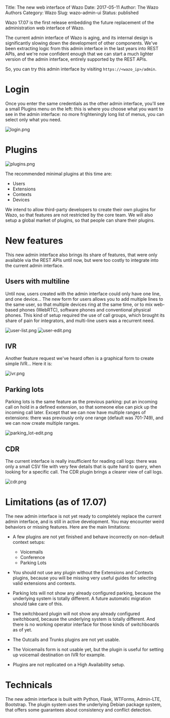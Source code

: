 Title: The new web interface of Wazo
Date: 2017-05-11
Author: The Wazo Authors
Category: Wazo
Slug: wazo-admin-ui
Status: published

Wazo 17.07 is the first release embedding the future replacement of the administration web interface of Wazo.

The current admin interface of Wazo is aging, and its internal design is significantly slowing down the development of other components. We've been extracting logic from this admin interface in the last years into REST APIs, and we're now confident enough that we can start a much lighter version of the admin interface, entirely supported by the REST APIs.

So, you can try this admin interface by visiting `https://<wazo_ip>/admin`.

# Login

Once you enter the same credentials as the other admin interface, you'll see a small Plugins menu on the left: this is where you choose what you want to see in the admin interface: no more frighteningly long list of menus, you can select only what you need.

![login.png](/public/wazo-admin-ui/login.png "Login screenshot")

# Plugins

![plugins.png](/public/wazo-admin-ui/plugins.png "Plugins screenshot")

The recommended minimal plugins at this time are:

- Users
- Extensions
- Contexts
- Devices

We intend to allow third-party developers to create their own plugins for Wazo, so that features are not restricted by the core team. We will also setup a global market of plugins, so that people can share their plugins.

# New features

This new admin interface also brings its share of features, that were only available via the REST APIs until now, but were too costly to integrate into the current admin interface.

## Users with multiline

Until now, users created with the admin interface could only have one line, and one device... The new form for users allows you to add multiple lines to the same user, so that multiple devices ring at the same time, or to mix web-based phones (WebRTC), software phones and conventional physical phones. This kind of setup required the use of call groups, which brought its share of pain for integrators, and multi-line users was a recurrent need.

![user-list.png](/public/wazo-admin-ui/user-list.png "User list screenshot")
![user-edit.png](/public/wazo-admin-ui/user-edit.png "User screenshot with multiple lines")

## IVR

Another feature request we've heard often is a graphical form to create simple IVR... Here it is:

![ivr.png](/public/wazo-admin-ui/ivr.png "IVR screenshot")

## Parking lots

Parking lots is the same feature as the previous parking: put an incoming call on hold in a defined extension, so that someone else can pick up the incoming call later. Except that we can now have multiple ranges of extensions: there was previously only one range (default was 701-749), and we can now create multiple ranges.

![parking_lot-edit.png](/public/wazo-admin-ui/parking_lot-edit.png "Parking Lot Screenshot")

## CDR

The current interface is really insufficient for reading call logs: there was only a small CSV file with very few details that is quite hard to query, when looking for a specific call. The CDR plugin brings a clearer view of call logs.

![cdr.png](/public/wazo-admin-ui/cdr.png "CDR screenshot")

# Limitations (as of 17.07)

The new admin interface is not yet ready to completely replace the current admin interface, and is still in active development. You may encounter weird behaviors or missing features. Here are the main limitations:

- A few plugins are not yet finished and behave incorrectly on non-default context setups:

    * Voicemails
    * Conference
    * Parking Lots

- You should not use any plugin without the Extensions and Contexts plugins, because you will be missing very useful guides for selecting valid extensions and contexts.
- Parking lots will not show any already configured parking, because the underlying system is totally different. A future automatic migration should take care of this.
- The switchboard plugin will not show any already configured switchboard, because the underlying system is totally different. And there is no working operator interface for those kinds of switchboards as of yet.
- The Outcalls and Trunks plugins are not yet usable.
- The Voicemails form is not usable yet, but the plugin is useful for setting up voicemail destination on IVR for example.
- Plugins are not replicated on a High Availability setup.

# Technicals

The new admin interface is built with Python, Flask, WTForms, Admin-LTE, Bootstrap.
The plugin system uses the underlying Debian package system, that offers some guarantees about consistency and conflict detection.
